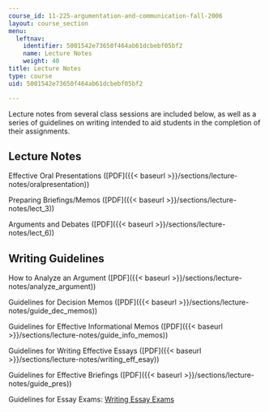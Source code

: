 ```yaml
---
course_id: 11-225-argumentation-and-communication-fall-2006
layout: course_section
menu:
  leftnav:
    identifier: 5001542e73650f464ab61dcbebf05bf2
    name: Lecture Notes
    weight: 40
title: Lecture Notes
type: course
uid: 5001542e73650f464ab61dcbebf05bf2

---
```


Lecture notes from several class sessions are included below, as well as a series of guidelines on writing intended to aid students in the completion of their assignments.

Lecture Notes
-------------

Effective Oral Presentations ([PDF]({{< baseurl >}}/sections/lecture-notes/oralpresentation))

Preparing Briefings/Memos ([PDF]({{< baseurl >}}/sections/lecture-notes/lect_3))

Arguments and Debates ([PDF]({{< baseurl >}}/sections/lecture-notes/lect_6))

Writing Guidelines
------------------

How to Analyze an Argument ([PDF]({{< baseurl >}}/sections/lecture-notes/analyze_argument))

Guidelines for Decision Memos ([PDF]({{< baseurl >}}/sections/lecture-notes/guide_dec_memos))

Guidelines for Effective Informational Memos ([PDF]({{< baseurl >}}/sections/lecture-notes/guide_info_memos))

Guidelines for Writing Effective Essays ([PDF]({{< baseurl >}}/sections/lecture-notes/writing_eff_esay))

Guidelines for Effective Briefings ([PDF]({{< baseurl >}}/sections/lecture-notes/guide_pres))

Guidelines for Essay Exams: [Writing Essay Exams](http://owl.english.purdue.edu/handouts/general/gl_essay.html)